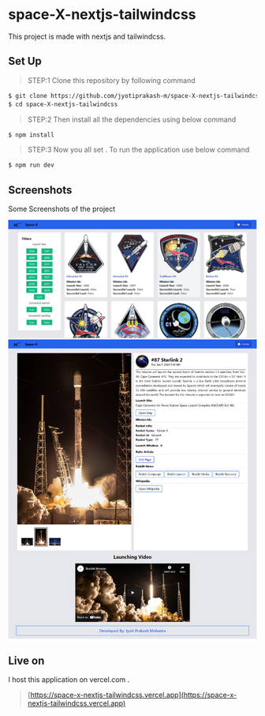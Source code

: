 # space-X-nextjs-tailwindcss
This project is made with nextjs and tailwindcss.

## Set Up

> STEP:1 Clone this repository by following command

```sh
$ git clone https://github.com/jyotiprakash-m/space-X-nextjs-tailwindcss.git
$ cd space-X-nextjs-tailwindcss
```
> STEP:2 Then install all the dependencies using below command

```sh
$ npm install 

```
> STEP:3 Now you all set . To run the application use below command

```sh
$ npm run dev

```
## Screenshots
Some Screenshots of the project

<img src="./public/image1.JPG" title="Main Page">
<img src="./public/image2.png" title="Details Page">


## Live on
I host this application on vercel.com .

> [https://space-x-nextjs-tailwindcss.vercel.app](https://space-x-nextjs-tailwindcss.vercel.app)
